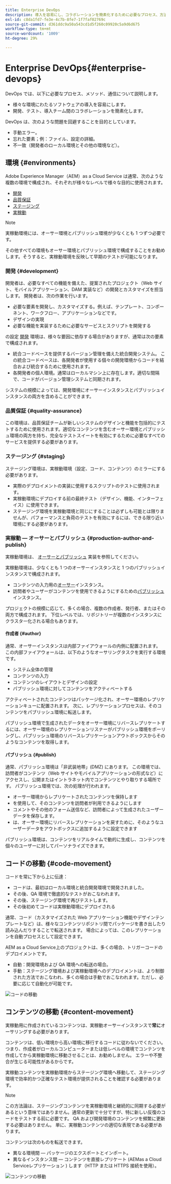 ```yaml
---
title: Enterprise DevOps
description: 導入を容易にし、コラボレーションを簡素化するために必要なプロセス、方法、コミュニケーションについて説明します。
exl-id: c8da1fd7-fe3e-4c7b-8fe7-1f7faf02769c
source-git-commit: d361ddc9a50a543cd1d5f260c09920c5a9d6d675
workflow-type: tm+mt
source-wordcount: '1009'
ht-degree: 29%

---
```


# Enterprise DevOps{#enterprise-devops}

DevOps では、以下に必要なプロセス、メソッド、通信について説明します。

* 様々な環境にわたるソフトウェアの導入を容易にします。
* 開発、テスト、導入チーム間のコラボレーションを簡素化します。

DevOps は、次のような問題を回避することを目的としています。

* 手動エラー。
* 忘れた要素；例：ファイル、設定の詳細。
* 不一致（開発者のローカル環境とその他の環境など）。

## 環境 {#environments}

Adobe Experience Manager（AEM）as a Cloud Service は通常、次のような複数の環境で構成され、それぞれが様々なレベルで様々な目的に使用されます。

* [開発](#development)
* [品質保証](#quality-assurance)
* [ステージング](#staging)
* [実稼動](#production-author-and-publish)

>[!NOTE]
>
>実稼動環境には、オーサー環境とパブリッシュ環境が少なくとも 1 つずつ必要です。
>
>その他すべての環境もオーサー環境とパブリッシュ環境で構成することをお勧めします。そうすると、実稼動環境を反映して早期のテストが可能になります。

### 開発 {#development}

開発者は、必要なすべての機能を備えた、提案されたプロジェクト（Web サイト、モバイルアプリケーション、DAM 実装など）の開発とカスタマイズを担当します。 開発者は、次の作業を行います。

* 必要な要素を開発し、カスタマイズする。例えば、テンプレート、コンポーネント、ワークフロー、アプリケーションなどです。
* デザインの実現
* 必要な機能を実装するために必要なサービスとスクリプトを開発する

の設定 [開発](/help/implementing/developing/introduction/development-guidelines.md) 環境は、様々な要因に依存する場合がありますが、通常は次の要素で構成されます。

* 統合コードベースを提供するバージョン管理を備えた統合開発システム。 この統合コードベースは、各開発者が使用する個々の開発環境からコードを結合および統合するために使用されます。
* 各開発者の個人環境。通常はローカルマシン上に存在します。適切な間隔で、コードがバージョン管理システムと同期されます。

システムの規模によっては、開発環境にオーサーインスタンスとパブリッシュインスタンスの両方を含めることができます。

### 品質保証 {#quality-assurance}

この環境は、品質保証チームが新しいシステムのデザインと機能を包括的にテストするために使用されます。適切なコンテンツを含むオーサー環境とパブリッシュ環境の両方を持ち、完全なテストスイートを有効にするために必要なすべてのサービスを提供する必要があります。

### ステージング {#staging}

ステージング環境は、実稼動環境（設定、コード、コンテンツ）のミラーにする必要があります。

* 実際のデプロイメントの実装に使用するスクリプトのテストに使用されます。
* 実稼動環境にデプロイする前の最終テスト（デザイン、機能、インターフェイス）に使用できます。
* ステージング環境を実稼動環境と同じにすることは必ずしも可能とは限りませんが、パフォーマンスと負荷のテストを有効にするには、できる限り近い環境にする必要があります。

### 実稼動 — オーサーとパブリッシュ {#production-author-and-publish}

実稼動環境は、 [オーサーとパブリッシュ](/help/sites-cloud/authoring/getting-started/concepts.md) 実装を参照してください。

実稼動環境は、少なくとも 1 つのオーサーインスタンスと 1 つのパブリッシュインスタンスで構成されます。

* コンテンツの入力用の[オーサー](#author)インスタンス。
* 訪問者やユーザーがコンテンツを使用できるようにするための[パブリッシュ](#publish)インスタンス。

プロジェクトの規模に応じて、多くの場合、複数の作成者、発行者、またはその両方で構成されます。 下位レベルでは、リポジトリーが複数のインスタンスにクラスター化される場合もあります。

#### 作成者 {#author}

通常、オーサーインスタンスは内部ファイアウォールの内側に配置されます。 この内部ファイアウォールは、以下のようなオーサリングタスクを実行する環境です。

* システム全体の管理
* コンテンツの入力
* コンテンツのレイアウトとデザインの設定
* パブリッシュ環境に対してコンテンツをアクティベートする

アクティベートされたコンテンツはパッケージ化され、オーサー環境のレプリケーションキューに配置されます。 次に、レプリケーションプロセスは、そのコンテンツをパブリッシュ環境に転送します。

パブリッシュ環境で生成されたデータをオーサー環境にリバースレプリケートするには、オーサー環境のレプリケーションリスナーがパブリッシュ環境をポーリングし、パブリッシュ環境のリバースレプリケーションアウトボックスからそのようなコンテンツを取得します。

#### パブリッシュ {#publish}

通常、パブリッシュ環境は「非武装地帯」(DMZ) にあります。 この環境では、訪問者がコンテンツ（Web サイトやモバイルアプリケーションの形式など）にアクセスし、公開またはイントラネット内でコンテンツとやり取りする場所です。 パブリッシュ環境では、次の処理が行われます。

* オーサー環境からレプリケートされたコンテンツを保持します
* を使用して、そのコンテンツを訪問者が利用できるようにします
* コメントやその他のフォーム送信など、訪問者によって生成されたユーザーデータを保存します。
* は、オーサー環境にリバースレプリケーションを戻すために、そのようなユーザーデータをアウトボックスに追加するように設定できます

パブリッシュ環境は、コンテンツをリアルタイムで動的に生成し、コンテンツを個々のユーザーに対してパーソナライズできます。

## コードの移動 {#code-movement}

コードを常に下から上に伝達：

* コードは、最初はローカル環境と統合開発環境で開発されました。
* その後、QA 環境で徹底的なテストがおこなわれます。
* その後、ステージング環境で再びテストします。
* その後初めてコードは実稼動環境にデプロイされる

通常、コード（カスタマイズされた Web アプリケーション機能やデザインテンプレートなど）は、様々なコンテンツリポジトリ間でパッケージを書き出したり読み込んだりすることで転送されます。 場合によっては、このレプリケーションを自動プロセスとして設定できます。

AEM as a Cloud Service上のプロジェクトは、多くの場合、トリガーコードのデプロイメントです。

* 自動：開発環境および QA 環境への転送の場合。
* 手動：ステージング環境および実稼動環境へのデプロイメントは、より制御された方法でおこなわれ、多くの場合は手動でおこなわれます。ただし、必要に応じて自動化が可能です。

![コードの移動](assets/code-movement.png)

## コンテンツの移動 {#content-movement}

実稼動用に作成されているコンテンツは、実稼動オーサーインスタンスで&#x200B;**常に**&#x200B;オーサリングする必要があります。

コンテンツは、低い環境から高い環境に移行するコードに従わないでください。 つまり、作成者がローカルコンピューターまたは低レベルの環境でコンテンツを作成してから実稼動環境に移動させることは、お勧めしません。 エラーや不整合が生じる可能性があるからです。

実稼動コンテンツを実稼動環境からステージング環境へ移動して、ステージング環境で効率的かつ正確なテスト環境が提供されることを確認する必要があります。

>[!NOTE]
>
>この方法論は、ステージングコンテンツを実稼動環境と継続的に同期する必要があるという意味ではありません。通常の更新で十分ですが、特に新しい反復のコードをテストする前に必要です。 QA および開発環境のコンテンツを頻繁に更新する必要はありません。 単に、実稼動コンテンツの適切な表現である必要があります。

コンテンツは次のものを転送できます。

* 異なる環境間 — パッケージのエクスポートとインポート。
* 異なるインスタンス間 — コンテンツを直接レプリケート (AEMas a Cloud Serviceレプリケーション ) します（HTTP または HTTPS 接続を使用）。

![コンテンツの移動](assets/content-movement.png)
